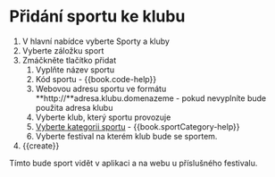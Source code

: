 # Přidání sportu ke klubu

1. V hlavní nabídce vyberte Sporty a kluby
2. Vyberte záložku sport
3. Zmáčkněte tlačítko přidat
   1. Vyplňte název sportu
   2. Kód sportu - {{book.code-help}}
   3. Webovou adresu sportu ve formátu **http://**adresa.klubu.domenazeme - pokud nevyplníte bude použita adresa klubu
   4. Vyberte klub, který sportu provozuje
   5. [Vyberte kategorii sportu](/pridani-kategorie-sportu.md "Přejít na přidání nové kategorie") - {{book.sportCategory-help}}
   6. Vyberte festival na kterém klub bude se sportem.
4. {{create}}

Tímto bude sport vidět v aplikaci a na webu u příslušného festivalu.


